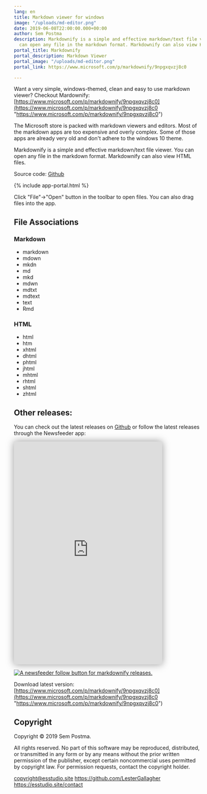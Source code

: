 ```yaml
---
lang: en
title: Markdown viewer for windows
image: "/uploads/md-editor.png"
date: 2019-06-08T22:00:00.000+00:00
author: Sem Postma
description: Markdownify is a simple and effective markdown/text file viewer. You
  can open any file in the markdown format. Markdownify can also view HTML files.
portal_title: Markdownify
portal_description: Markdown Viewer
portal_image: "/uploads/md-editor.png"
portal_link: https://www.microsoft.com/p/markdownify/9npgxqvzj8c0

---
```

Want a very simple, windows-themed, clean and easy to use markdown viewer? Checkout Mardownify: [https://www.microsoft.com/p/markdownify/9npgxqvzj8c0](https://www.microsoft.com/p/markdownify/9npgxqvzj8c0 "https://www.microsoft.com/p/markdownify/9npgxqvzj8c0")

The Microsoft store is packed with markdown viewers and editors. Most of the markdown  apps are too expensive and overly complex. Some of those apps are already very old and don't adhere to the windows 10 theme.

Markdownify is a simple and effective markdown/text file viewer. You can open any file in the markdown format. Markdownify can also view HTML files.

Source code: [Github](https://github.com/LesterGallagher/markdownify/ "https://github.com/LesterGallagher/markdownify/")

{% include app-portal.html %}

Click "File"->"Open" button in the toolbar to open files. You can also drag files into the app. 

## File Associations

### Markdown

- markdown
- mdown
- mkdn
- md
- mkd
- mdwn
- mdtxt
- mdtext
- text
- Rmd

### HTML

- html
- htm
- xhtml
- dhtml
- phtml
- jhtml
- mhtml
- rhtml
- shtml
- zhtml

## Other releases:

You can check out the latest releases on [Github](https://github.com/LesterGallagher/markdownify/releases "Latest Markdownify releases") or follow the latest releases through the Newsfeeder app:

<iframe style="background-color: #f5593d; width: 400px; height: 600px; box-shadow: 0 0 20px rgba(0,0,0,0.4)" src="https://newsfeeder.esstudio.site?feed=https%3A%2F%2Fgithub.com%2FLesterGallagher%2Fmarkdownify%2Freleases.atom&site=https%3A%2F%2Fgithub.com%2FLesterGallagher%2Fmarkdownify%2Freleases&description=&title=markdownify%20Release%20Notes&icon=https%3A%2F%2Fgithub.com%2Ffavicon.ico" frameborder="0"></iframe>

[![A newsfeeder follow button for markdownify releases.](/uploads/newsfeeder.png "Open releases for markdownify feed in newsfeeder.")](https://newsfeeder.esstudio.site?feed=https%3A%2F%2Fgithub.com%2FLesterGallagher%2Fmarkdownify%2Freleases.atom&site=https%3A%2F%2Fgithub.com%2FLesterGallagher%2Fmarkdownify%2Freleases&description=&title=markdownify%20Release%20Notes&icon=https%3A%2F%2Fgithub.com%2Ffavicon.ico "Open markdownify releases feed in the newsfeeder app.")

Download latest version: [https://www.microsoft.com/p/markdownify/9npgxqvzj8c0](https://www.microsoft.com/p/markdownify/9npgxqvzj8c0 "https://www.microsoft.com/p/markdownify/9npgxqvzj8c0")

## Copyright

Copyright © 2019 Sem Postma. 

All rights reserved. No part of this software may be reproduced, distributed, or transmitted in any form or by any means without the prior written permission of the publisher, except certain noncommercial uses permitted by copyright law. For permission requests, contact the copyright holder.

copyright@esstudio.site
https://github.com/LesterGallagher
https://esstudio.site/contact

<p></p>